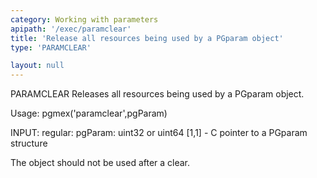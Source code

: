 ```yaml
---
category: Working with parameters
apipath: '/exec/paramclear'
title: 'Release all resources being used by a PGparam object'
type: 'PARAMCLEAR'

layout: null
---
```


 PARAMCLEAR Releases all resources being used by a PGparam object.

 Usage: pgmex('paramclear',pgParam)

 INPUT:
   regular:
     pgParam: uint32 or uint64 [1,1] - C pointer to a PGparam structure

 The object should not be used after a clear.
